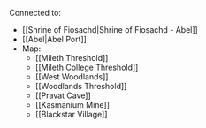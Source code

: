 Connected to:
- [[Shrine of Fiosachd|Shrine of Fiosachd - Abel]]
- [[Abel|Abel Port]]
- Map:
	- [[Mileth Threshold]]
	- [[Mileth College Threshold]]
	- [[West Woodlands]]
	- [[Woodlands Threshold]]
	- [[Pravat Cave]]
	- [[Kasmanium Mine]]
	- [[Blackstar Village]]